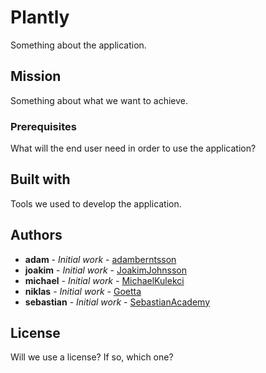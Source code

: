 # Plantly

Something about the application.

## Mission

Something about what we want to achieve.

### Prerequisites

What will the end user need in order to use the application?

## Built with

Tools we used to develop the application.

## Authors

* **adam** - *Initial work* - [adamberntsson](https://github.com/adamberntsson)
* **joakim** - *Initial work* - [JoakimJohnsson](https://github.com/JoakimJohnsson)
* **michael** - *Initial work* - [MichaelKulekci](https://github.com/MichaelKulekci)
* **niklas** - *Initial work* - [Goetta](https://github.com/Goetta)
* **sebastian** - *Initial work* - [SebastianAcademy](https://github.com/SebastianAcademy)

## License

Will we use a license? If so, which one?
